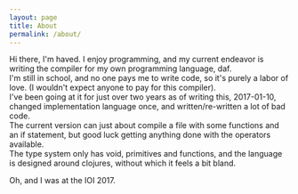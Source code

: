 ```yaml
---
layout: page
title: About
permalink: /about/
---
```


Hi there, I'm haved.
I enjoy programming, and my current endeavor is writing the compiler for my own programming language, daf.  
I'm still in school, and no one pays me to write code, so it's purely a labor of love. (I wouldn't expect anyone to pay for this compiler).  
I've been going at it for just over two years as of writing this, 2017-01-10, changed implementation language once, and written/re-written a lot of bad code.  
The current version can just about compile a file with some functions and an if statement, but good luck getting anything done with the operators available.  
The type system only has void, primitives and functions, and the language is designed around clojures, without which it feels a bit bland.  
  
Oh, and I was at the IOI 2017.

